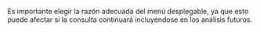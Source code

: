 Es importante elegir la razón adecuada del menú desplegable, ya que esto puede afectar si la consulta continuará incluyéndose en los análisis futuros.